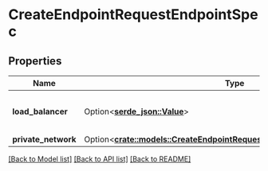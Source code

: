 # CreateEndpointRequestEndpointSpec

## Properties

Name | Type | Description | Notes
------------ | ------------- | ------------- | -------------
**load_balancer** | Option<[**serde_json::Value**](.md)> | Load balancer endpoint specifications | [optional]
**private_network** | Option<[**crate::models::CreateEndpointRequestEndpointSpecPrivateNetwork**](CreateEndpoint_request_endpoint_spec_private_network.md)> |  | [optional]

[[Back to Model list]](../README.md#documentation-for-models) [[Back to API list]](../README.md#documentation-for-api-endpoints) [[Back to README]](../README.md)


